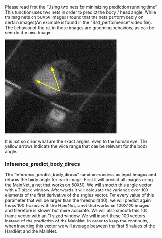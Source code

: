 Please read first the “Using two nets for minimizing prediction running time”
This function uses two nets in order to predict the body / head angle. 
While training nets on 50X50 images I found that the nets perform badly on certain images(An example is found in the “Bad_performence” video file).
The behavior of the rat in those images are grooming behaviors, as can be seen in the next image. 

![](Grooming_behavior.png)

It is not so clear what are the exact angles, even to the human eye. The yellow arrows indicate the wide range that can be relevant for the body angle.

### Inference_predict_body_direcs
The “inference_predict_body_direcs” function receives as input images and returns the body angle for each image.
First it will predict all images using the MainNet, a net that works on 50X50.
We will smooth this angle vector with a 7 sized window. Afterwards it will calculate the variance over 100 elements of the first
derivative of the angles vector. For every value of this parameter that will be larger than the threshold(40), we will predict again those
100 frames with the HardNet, a net that works on 100X100 images and therefore is slower but more accurate. We will also smooth this 100 
frame vector with an 11 sized window. We will insert these 100 vectors instead of the prediction of the MainNet. In order to keep the 
continuity, when inserting this vector we will average between the first 5 values of the HardNet and the MainNet.
